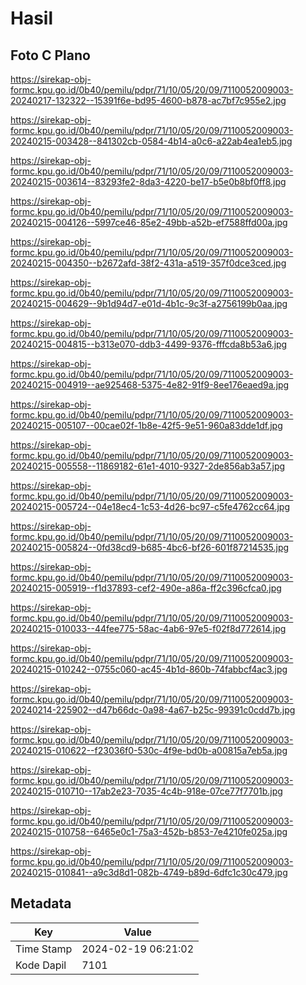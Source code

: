 # Hasil

## Foto C Plano

https://sirekap-obj-formc.kpu.go.id/0b40/pemilu/pdpr/71/10/05/20/09/7110052009003-20240217-132322--15391f6e-bd95-4600-b878-ac7bf7c955e2.jpg

https://sirekap-obj-formc.kpu.go.id/0b40/pemilu/pdpr/71/10/05/20/09/7110052009003-20240215-003428--841302cb-0584-4b14-a0c6-a22ab4ea1eb5.jpg

https://sirekap-obj-formc.kpu.go.id/0b40/pemilu/pdpr/71/10/05/20/09/7110052009003-20240215-003614--83293fe2-8da3-4220-be17-b5e0b8bf0ff8.jpg

https://sirekap-obj-formc.kpu.go.id/0b40/pemilu/pdpr/71/10/05/20/09/7110052009003-20240215-004126--5997ce46-85e2-49bb-a52b-ef7588ffd00a.jpg

https://sirekap-obj-formc.kpu.go.id/0b40/pemilu/pdpr/71/10/05/20/09/7110052009003-20240215-004350--b2672afd-38f2-431a-a519-357f0dce3ced.jpg

https://sirekap-obj-formc.kpu.go.id/0b40/pemilu/pdpr/71/10/05/20/09/7110052009003-20240215-004629--9b1d94d7-e01d-4b1c-9c3f-a2756199b0aa.jpg

https://sirekap-obj-formc.kpu.go.id/0b40/pemilu/pdpr/71/10/05/20/09/7110052009003-20240215-004815--b313e070-ddb3-4499-9376-fffcda8b53a6.jpg

https://sirekap-obj-formc.kpu.go.id/0b40/pemilu/pdpr/71/10/05/20/09/7110052009003-20240215-004919--ae925468-5375-4e82-91f9-8ee176eaed9a.jpg

https://sirekap-obj-formc.kpu.go.id/0b40/pemilu/pdpr/71/10/05/20/09/7110052009003-20240215-005107--00cae02f-1b8e-42f5-9e51-960a83dde1df.jpg

https://sirekap-obj-formc.kpu.go.id/0b40/pemilu/pdpr/71/10/05/20/09/7110052009003-20240215-005558--11869182-61e1-4010-9327-2de856ab3a57.jpg

https://sirekap-obj-formc.kpu.go.id/0b40/pemilu/pdpr/71/10/05/20/09/7110052009003-20240215-005724--04e18ec4-1c53-4d26-bc97-c5fe4762cc64.jpg

https://sirekap-obj-formc.kpu.go.id/0b40/pemilu/pdpr/71/10/05/20/09/7110052009003-20240215-005824--0fd38cd9-b685-4bc6-bf26-601f87214535.jpg

https://sirekap-obj-formc.kpu.go.id/0b40/pemilu/pdpr/71/10/05/20/09/7110052009003-20240215-005919--f1d37893-cef2-490e-a86a-ff2c396cfca0.jpg

https://sirekap-obj-formc.kpu.go.id/0b40/pemilu/pdpr/71/10/05/20/09/7110052009003-20240215-010033--44fee775-58ac-4ab6-97e5-f02f8d772614.jpg

https://sirekap-obj-formc.kpu.go.id/0b40/pemilu/pdpr/71/10/05/20/09/7110052009003-20240215-010242--0755c060-ac45-4b1d-860b-74fabbcf4ac3.jpg

https://sirekap-obj-formc.kpu.go.id/0b40/pemilu/pdpr/71/10/05/20/09/7110052009003-20240214-225902--d47b66dc-0a98-4a67-b25c-99391c0cdd7b.jpg

https://sirekap-obj-formc.kpu.go.id/0b40/pemilu/pdpr/71/10/05/20/09/7110052009003-20240215-010622--f23036f0-530c-4f9e-bd0b-a00815a7eb5a.jpg

https://sirekap-obj-formc.kpu.go.id/0b40/pemilu/pdpr/71/10/05/20/09/7110052009003-20240215-010710--17ab2e23-7035-4c4b-918e-07ce77f7701b.jpg

https://sirekap-obj-formc.kpu.go.id/0b40/pemilu/pdpr/71/10/05/20/09/7110052009003-20240215-010758--6465e0c1-75a3-452b-b853-7e4210fe025a.jpg

https://sirekap-obj-formc.kpu.go.id/0b40/pemilu/pdpr/71/10/05/20/09/7110052009003-20240215-010841--a9c3d8d1-082b-4749-b89d-6dfc1c30c479.jpg


## Metadata

| Key        | Value               |
| ---------- | ------------------- |
| Time Stamp | 2024-02-19 06:21:02 |
| Kode Dapil | 7101                |



